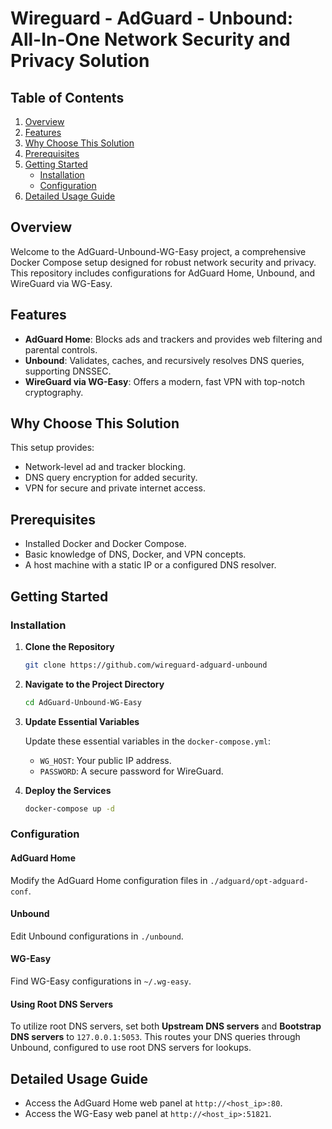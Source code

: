 # Wireguard - AdGuard - Unbound: All-In-One Network Security and Privacy Solution

## Table of Contents

1. [Overview](#overview)
2. [Features](#features)
3. [Why Choose This Solution](#why-choose-this-solution)
4. [Prerequisites](#prerequisites)
5. [Getting Started](#getting-started)
   - [Installation](#installation)
   - [Configuration](#configuration)
6. [Detailed Usage Guide](#detailed-usage-guide)

## Overview

Welcome to the AdGuard-Unbound-WG-Easy project, a comprehensive Docker Compose setup designed for robust network security and privacy. This repository includes configurations for AdGuard Home, Unbound, and WireGuard via WG-Easy.

## Features

- **AdGuard Home**: Blocks ads and trackers and provides web filtering and parental controls.
- **Unbound**: Validates, caches, and recursively resolves DNS queries, supporting DNSSEC.
- **WireGuard via WG-Easy**: Offers a modern, fast VPN with top-notch cryptography.

## Why Choose This Solution

This setup provides:

- Network-level ad and tracker blocking.
- DNS query encryption for added security.
- VPN for secure and private internet access.

## Prerequisites

- Installed Docker and Docker Compose.
- Basic knowledge of DNS, Docker, and VPN concepts.
- A host machine with a static IP or a configured DNS resolver.

## Getting Started

### Installation

1. **Clone the Repository**

    ```bash
    git clone https://github.com/wireguard-adguard-unbound
    ```

2. **Navigate to the Project Directory**

    ```bash
    cd AdGuard-Unbound-WG-Easy
    ```

3. **Update Essential Variables**

    Update these essential variables in the `docker-compose.yml`:

    - `WG_HOST`: Your public IP address.
    - `PASSWORD`: A secure password for WireGuard.
    
4. **Deploy the Services**

    ```bash
    docker-compose up -d
    ```

### Configuration

#### AdGuard Home

Modify the AdGuard Home configuration files in `./adguard/opt-adguard-conf`.

#### Unbound

Edit Unbound configurations in `./unbound`.

#### WG-Easy

Find WG-Easy configurations in `~/.wg-easy`.

#### Using Root DNS Servers

To utilize root DNS servers, set both **Upstream DNS servers** and **Bootstrap DNS servers** to `127.0.0.1:5053`. This routes your DNS queries through Unbound, configured to use root DNS servers for lookups.

## Detailed Usage Guide

- Access the AdGuard Home web panel at `http://<host_ip>:80`.
- Access the WG-Easy web panel at `http://<host_ip>:51821`.
